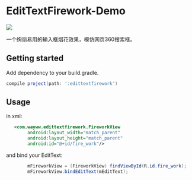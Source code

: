 # EditTextFirework-Demo


![](https://github.com/covetcode/EditTextFirework-Demo/blob/master/EditTextFirework.gif)

一个绚丽易用的输入框烟花效果，模仿网页360搜索框。


Getting started
---------------
Add dependency to your build.gradle.
```groovy
compile project(path: ':edittextfirework')
```

Usage
-----

in xml:

```xml
   <com.wayww.edittextfirework.FireworkView
        android:layout_width="match_parent"
        android:layout_height="match_parent"
        android:id="@+id/fire_work"/> 
```

and bind your EditText:
```java
        mFireworkView = (FireworkView) findViewById(R.id.fire_work);
        mFireworkView.bindEditText(mEditText);
```
